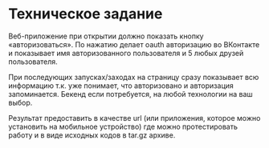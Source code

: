 # Техническое задание
Веб-приложение при открытии должно показать кнопку «авторизоваться». По нажатию делает oauth авторизацию во ВКонтакте и показывает имя авторизованного пользователя и 5 любых друзей пользователя.

При последующих запусках/заходах на страницу сразу показывает всю информацию т.к. уже понимает, что авторизовано и авторизация запоминается. Бекенд если потребуется, на любой технологии на ваш выбор.

Результат предоставить в качестве url (или приложения, которое можно установить на мобильное устройство) где можно протестировать работу и в виде исходных кодов в tar.gz архиве.
